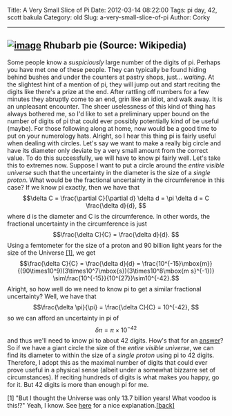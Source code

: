 Title: A Very Small Slice of Pi
Date: 2012-03-14 08:22:00
Tags: pi day, 42, scott bakula
Category: old
Slug: a-very-small-slice-of-pi
Author: Corky


  -----------------------------------------------------------------------------------------------------------------------------------------------------------------------------------------------------
  [![image](http://3.bp.blogspot.com/-q37nqPUh_t0/T2AJgUmFLKI/AAAAAAAAAWY/0rvkqKzmDBs/s320/rhubarb.JPG)](http://3.bp.blogspot.com/-q37nqPUh_t0/T2AJgUmFLKI/AAAAAAAAAWY/0rvkqKzmDBs/s1600/rhubarb.JPG)
  Rhubarb pie (Source: Wikipedia)
  -----------------------------------------------------------------------------------------------------------------------------------------------------------------------------------------------------

Some people know a *suspiciously* large number of the digits of pi.
Perhaps you have met one of these people. They can typically be found
hiding behind bushes and under the counters at pastry shops, just...
*waiting*. At the slightest hint of a mention of pi, they will jump out
and start reciting the digits like there's a prize at the end. After
rattling off numbers for a few minutes they abruptly come to an end,
grin like an idiot, and walk away. It is an unpleasant encounter. The
sheer uselessness of this kind of thing has always bothered me, so I'd
like to set a preliminary upper bound on the number of digits of pi that
could ever possibly potentially kind of be useful (maybe). For those
following along at home, now would be a good time to put on your
numerology hats. Alright, so I hear this thing pi is fairly useful when
dealing with circles. Let's say we want to make a really big circle and
have its diameter only deviate by a very small amount from the correct
value. To do this successfully, we will have to know pi fairly well.
Let's take this to extremes now. Suppose I want to put a circle around
the *entire visible universe* such that the uncertainty in the diameter
is the size of a *single proton*. What would be the fractional
uncertainty in the circumference in this case? If we know pi exactly,
then we have that $$\delta C = \frac{\partial C}{\partial d} \delta
d = \pi \delta d = C \frac{\delta d}{d}, $$ where d is the diameter
and C is the circumference. In other words, the fractional uncertainty
in the circumference is just $$\frac{\delta C}{C} = \frac{\delta
d}{d}. $$ Using a femtometer for the size of a proton and 90 billion
light years for the size of the Universe [[1]](#note), we get
$$\frac{\delta C}{C} = \frac{\delta d}{d} =
\frac{10^{-15}\mbox{m}}{(90\times10^9)(3\times10^7\mbox{s})(3\times10^8\mbox{m
s}^{-1})} \sim\frac{10^{-15}}{10^{27}}\sim10^{-42}.$$ Alright, so
how well do we need to know pi to get a similar fractional uncertainty?
Well, we have that $$\frac{\delta \pi}{\pi} = \frac{\delta C}{C} =
10^{-42}, $$ so we can afford an uncertainty in pi of $$ \delta \pi =
\pi \times 10^{-42}$$ and thus we'll need to know pi to about 42
digits. How's that for an
[answer](http://en.wikipedia.org/wiki/Phrases_from_The_Hitchhiker%27s_Guide_to_the_Galaxy#Answer_to_the_Ultimate_Question_of_Life.2C_the_Universe.2C_and_Everything_.2842.29)?
So if we have a giant circle the size of the *entire visible universe*,
we can find its diameter to within the size of a *single proton* using
pi to 42 digits. Therefore, I adopt this as the maximal number of digits
that could ever prove useful in a physical sense (albeit under a
somewhat bizzarre set of circumstances). If reciting hundreds of digits
is what makes you happy, go for it. But 42 digits is more than enough pi
for me.

[1] "But I thought the Universe was only 13.7 billion years! What voodoo
is this!?" Yeah, I know. See
[here](http://scienceblogs.com/startswithabang/2011/01/q_a_how_is_the_universe_so_big.php)
for a nice explanation.[[back]](#back)
